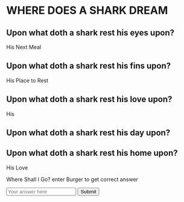<!DOCTYPE html>
<html lang="en">
  <meta charset="UTF-8">
  <meta http-equiv="X-UA-Compatible" content="IE-edge">
  <meta name="viewport" content="width=device-width, initial-scale=1.0">
  <link rel-"stylesheet" href="style.css">
  <title>Where Does a Shark Dream?</title>
</head>
<body>
    <div class="container">
      <h1>WHERE DOES A SHARK DREAM</h1>
      <h2>Upon what doth a shark rest his eyes upon?</h2>
      <p>His Next Meal<p>
      <h2>Upon what doth a shark rest his fins upon?</h2>
      <p>His Place to Rest<p>
      <h2> Upon what doth a shark rest his love upon?</h2>
      <p>His </p>
      <h2> Upon what doth a shark rest his day upon? </h2>
      <h2> Upon what doth a shark rest his home upon?</h2> 
      <p>His Love<p>
        
 <div class="puzzle-container">
    <p>Where Shall I Go? enter Burger to get correct answer</p>
    <input type="text" id="puzzleAnswer" placeholder="Your answer here">
    <button onclick="checkAnswer()">Submit</button>
</div>

<script>
    function checkAnswer() {
        const answer = document.getElementById('puzzleAnswer').value.toLowerCase();
        if (answer === "Burger") {
            alert("Fintastic!");
        } else {
            alert("Nice Fin-tasy, try again");
        }
    }
</script>

</body>
</html>
